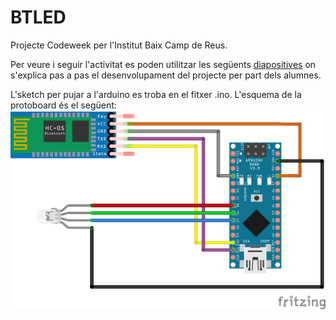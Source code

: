 # BTLED
Projecte Codeweek per l'Institut Baix Camp de Reus.

Per veure i seguir l'activitat es poden utilitzar les següents [diapositives](https://github.com/adalmau/BTLED/blob/master/Codeweek.pdf) on s'explica pas a pas el desenvolupament del projecte per part dels alumnes.

L'sketch per pujar a l'arduino es troba en el fitxer .ino. L'esquema de la protoboard és el següent:
![Protoboard](https://github.com/adalmau/BTLED/blob/master/protoboard.png)
